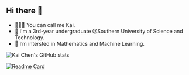 ## Hi there 👋

- 🙋🏻‍♂️ You can call me Kai.
- 🌱 I'm a 3rd-year undergraduate @Southern University of Science and Technology.
- 🌟 I’m intersted in Mathematics and Machine Learning.

![Kai Chen's GitHub stats](https://github-readme-stats.vercel.app/api?username=kaichen2005&theme=graywhite&show_icons=true)

[![Readme Card](https://github-readme-stats.vercel.app/api/pin/?username=kaichen2005&repo=SUSTech-Kai-Notes)](https://github.com/anuraghazra/github-readme-stats)
